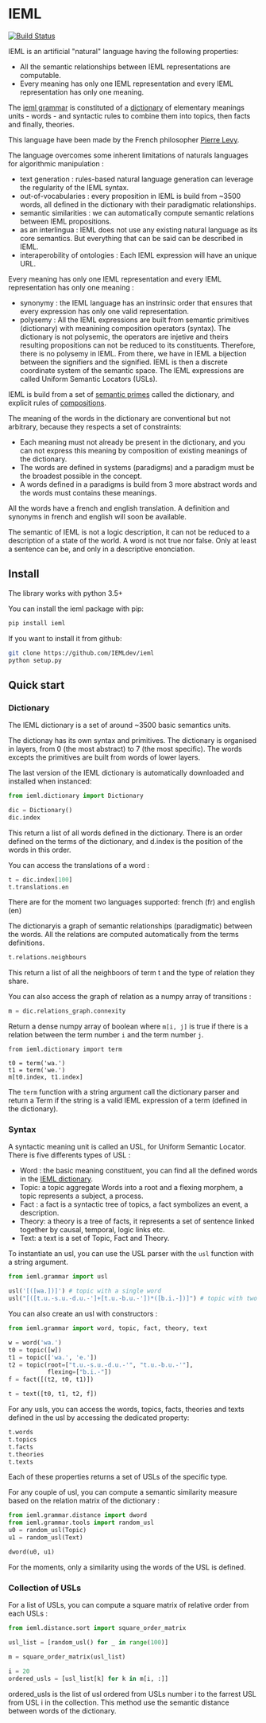 # IEML
[![Build Status](https://travis-ci.org/IEMLdev/ieml.svg?branch=master)](https://travis-ci.org/IEMLdev/ieml)

IEML is an artificial "natural" language having the following properties:
  * All the semantic relationships between IEML representations are computable.
  * Every meaning has only one IEML representation and every IEML representation has only one meaning.

The [ieml grammar](https://pierrelevyblog.files.wordpress.com/2014/01/00-grammaire-ieml1.pdf "IEML grammar") is constituted of a [dictionary](https://intlekt.io/?comments=I%3A "IEML dictionary") of elementary meanings units - words - and syntactic rules to combine them into topics, then facts and finally, theories.

This language have been made by the French philosopher [Pierre Levy](https://en.wikipedia.org/wiki/Pierre_L%C3%A9vy).

The language overcomes some inherent limitations of naturals languages for algorithmic manipulation :
  - text generation : rules-based natural language generation can leverage the regularity of the IEML syntax.
  - out-of-vocabularies : every proposition in IEML is build from ~3500 words, all defined in the dictionary with their paradigmatic relationships.
  - semantic similarities : we can automatically compute semantic relations between IEML propositions.
  - as an interlingua : IEML does not use any existing natural language as its core semantics. But everything that can be said can be described in IEML.
  - interaperobility of ontologies : Each IEML expression will have an unique URL.

Every meaning has only one IEML representation and every IEML representation has only one meaning :
  - synonymy : the IEML language has an instrinsic order that ensures that every expression has only one valid representation.
  - polysemy : All the IEML expressions are built from semantic primitives (dictionary) with meanining composition operators (syntax). The dictionary is not polysemic, the operators are injetive and theirs resulting propositions can not be reduced to its constituents. Therefore, there is no polysemy in IEML.
From there, we have in IEML a bijection between the signifiers and the signified.
IEML is then a discrete coordinate system of the semantic space. The IEML expressions are called Uniform Semantic Locators (USLs).

IEML is build from a set of [semantic primes](https://en.wikipedia.org/wiki/Semantic_primes) called the dictionary, and explicit rules of [compositions](https://fr.wikipedia.org/wiki/Combinatoire_s%C3%A9mantique).

The meaning of the words in the dictionary are conventional but not arbitrary, because they respects a set of constraints:
 - Each meaning must not already be present in the dictionary, and you can not express this meaning by composition of existing meanings of the dictionary.
 - The words are defined in systems (paradigms) and a paradigm must be the broadest possible in the concept.
 - A words defined in a paradigms is build from 3 more abstract words and the words must contains these meanings.
 
All the words have a french and english translation. A definition and synonyms in french and english will soon be available.

The semantic of IEML is not a logic description, it can not be reduced to a description of a state of the world.
A word is not true nor false. Only at least a sentence can be, and only in a descriptive enonciation.

## Install

The library works with python 3.5+

You can install the ieml package with pip:
```bash
pip install ieml
```
If you want to install it from github:
```bash
git clone https://github.com/IEMLdev/ieml
python setup.py
```
## Quick start

### Dictionary

The IEML dictionary is a set of around ~3500 basic semantics units. 

The dictionay has its own syntax and primitives. The dictionary is organised in layers, from 0 (the most abstract) to 7 (the most specific). The words excepts the primitives are built from words of lower layers.  

The last version of the IEML dictionary is automatically downloaded and installed when instanced:
```python
from ieml.dictionary import Dictionary

dic = Dictionary()
dic.index
```
This return a list of all words defined in the dictionary.
There is an order defined on the terms of the dictionary, and d.index is the position of the words in this order.

You can access the translations of a word :
 ```python
t = dic.index[100]
t.translations.en
```
There are for the moment two languages supported: french (fr) and english (en)

The dictionaryis a graph of semantic relationships (paradigmatic) between the words.
All the relations are computed automatically from the terms definitions.
```python
t.relations.neighbours
```
This return a list of all the neighboors of term t and the type of relation they share.

You can also access the graph of relation as a numpy array of transitions :
```python
m = dic.relations_graph.connexity
```
Return a dense numpy array of boolean where `m[i, j]` is true if there is a relation 
between the term number `i` and the term number `j`.
```
from ieml.dictionary import term

t0 = term('wa.')
t1 = term('we.')
m[t0.index, t1.index]
```

The `term` function with a string argument call the dictionary parser and
return a Term if the string is a valid IEML expression of a term (defined in the dictionary).


### Syntax

A syntactic meaning unit is called an USL, for Uniform Semantic Locator. 
There is five differents types of USL :
 - Word : the basic meaning constituent, you can find all the defined words in the [IEML dictionary](https://dictionary.ieml.io).  
 - Topic: a topic aggregate Words into a root and a flexing morphem, a topic represents a subject, a process. 
 - Fact : a fact is a syntactic tree of topics, a fact symbolizes an event, a description.
 - Theory: a theory is a tree of facts, it represents a set of sentence linked together by causal, temporal, logic links etc. 
 - Text: a text is a set of Topic, Fact and Theory.

To instantiate an usl, you can use the USL parser with the `usl` function
with a string argument.

```python
from ieml.grammar import usl

usl('[([wa.])]') # topic with a single word
usl("[([t.u.-s.u.-d.u.-']+[t.u.-b.u.-'])*([b.i.-])]") # topic with two words in his root morphem and one in flexing 
```

You can also create an usl with constructors :
```python
from ieml.grammar import word, topic, fact, theory, text

w = word('wa.')
t0 = topic([w])
t1 = topic(['wa.', 'e.'])
t2 = topic(root=["t.u.-s.u.-d.u.-'", "t.u.-b.u.-'"], 
           flexing=["b.i.-"])
f = fact([(t2, t0, t1)])

t = text([t0, t1, t2, f])
```

For any usls, you can access the words, topics, facts, theories and texts defined 
in the usl by accessing the dedicated property:

```python
t.words
t.topics
t.facts
t.theories
t.texts
```
Each of these properties returns a set of USLs of the specific type.

For any couple of usl, you can compute a semantic similarity measure based on the 
relation matrix of the dictionary :
```python
from ieml.grammar.distance import dword
from ieml.grammar.tools import random_usl
u0 = random_usl(Topic)
u1 = random_usl(Text)

dword(u0, u1)
```

For the moments, only a similarity using the words of the USL is defined.

### Collection of USLs
For a list of USLs, you can compute a square matrix of relative order from each USLs :
```python
from ieml.distance.sort import square_order_matrix

usl_list = [random_usl() for _ in range(100)]

m = square_order_matrix(usl_list)

i = 20
ordered_usls = [usl_list[k] for k in m[i, :]]
```
ordered_usls is the list of usl ordered from USLs number i to the farrest USL from USL i in the collection.
This method use the semantic distance between words of the dictionary.

 
 

